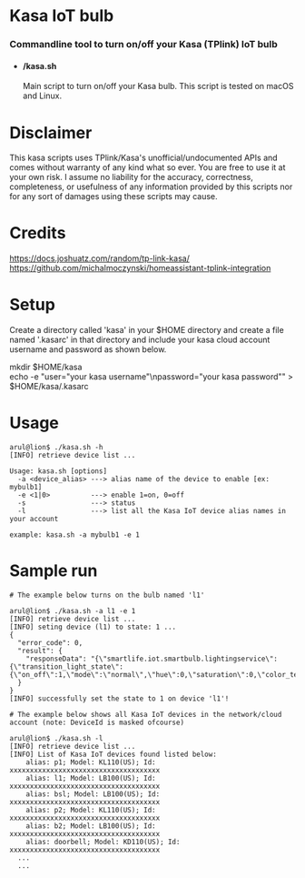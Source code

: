 # Kasa IoT bulb

### Commandline tool to turn on/off your Kasa (TPlink) IoT bulb

- #### /kasa.sh  
  Main script to turn on/off your Kasa bulb. This script is tested on macOS and Linux.

# Disclaimer
This kasa scripts uses TPlink/Kasa's unofficial/undocumented APIs and comes without warranty of any kind what so ever. You are free to use it at your own risk. I assume no liability for the accuracy, correctness, completeness, or usefulness of any information provided by this scripts nor for any sort of damages using these scripts may cause.

# Credits
https://docs.joshuatz.com/random/tp-link-kasa/ <br>
https://github.com/michalmoczynski/homeassistant-tplink-integration

# Setup
Create a directory called 'kasa' in your $HOME directory and create a file named '.kasarc' in that directory and include your kasa cloud account username and password as shown below. 

mkdir $HOME/kasa <br>
echo -e "user=\"your kasa username\"\npassword=\"your kasa password\"" > $HOME/kasa/.kasarc

# Usage

```
arul@lion$ ./kasa.sh -h
[INFO] retrieve device list ...

Usage: kasa.sh [options]
  -a <device_alias> ---> alias name of the device to enable [ex: mybulb1]
  -e <1|0>          ---> enable 1=on, 0=off
  -s                ---> status
  -l                ---> list all the Kasa IoT device alias names in your account

example: kasa.sh -a mybulb1 -e 1
```

# Sample run
```
# The example below turns on the bulb named 'l1'

arul@lion$ ./kasa.sh -a l1 -e 1
[INFO] retrieve device list ...
[INFO] seting device (l1) to state: 1 ...
{
  "error_code": 0,
  "result": {
    "responseData": "{\"smartlife.iot.smartbulb.lightingservice\":{\"transition_light_state\":{\"on_off\":1,\"mode\":\"normal\",\"hue\":0,\"saturation\":0,\"color_temp\":2700,\"brightness\":100,\"err_code\":0}}}"
  }
}
[INFO] successfully set the state to 1 on device 'l1'!

```
```
# The example below shows all Kasa IoT devices in the network/cloud account (note: DeviceId is masked ofcourse)

arul@lion$ ./kasa.sh -l
[INFO] retrieve device list ...
[INFO] List of Kasa IoT devices found listed below:
	alias: p1; Model: KL110(US); Id: xxxxxxxxxxxxxxxxxxxxxxxxxxxxxxxxxxxxx
	alias: l1; Model: LB100(US); Id: xxxxxxxxxxxxxxxxxxxxxxxxxxxxxxxxxxxxx
	alias: bsl; Model: LB100(US); Id: xxxxxxxxxxxxxxxxxxxxxxxxxxxxxxxxxxxxx
	alias: p2; Model: KL110(US); Id: xxxxxxxxxxxxxxxxxxxxxxxxxxxxxxxxxxxxx
	alias: b2; Model: LB100(US); Id: xxxxxxxxxxxxxxxxxxxxxxxxxxxxxxxxxxxxx
	alias: doorbell; Model: KD110(US); Id: xxxxxxxxxxxxxxxxxxxxxxxxxxxxxxxxxxxxx
  ...
  ...

```
